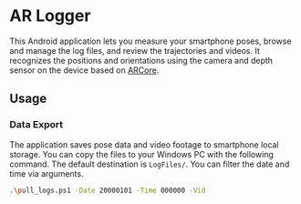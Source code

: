 # AR Logger
This Android application lets you measure your smartphone poses, browse and manage the log files, and review the trajectories and videos.
It recognizes the positions and orientations using the camera and depth sensor on the device based on [ARCore](https://developers.google.com/ar).

## Usage
### Data Export
The application saves pose data and video footage to smartphone local storage.
You can copy the files to your Windows PC with the following command.
The default destination is `LogFiles/`.
You can filter the date and time via arguments.
```sh
.\pull_logs.ps1 -Date 20000101 -Time 000000 -Vid
```
